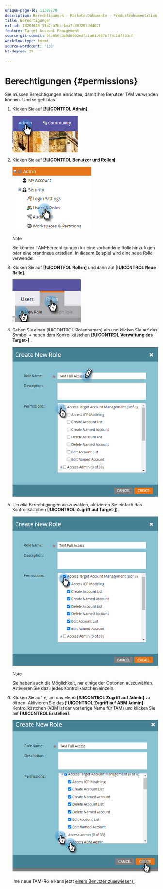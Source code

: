 ```yaml
---
unique-page-id: 11380778
description: Berechtigungen - Marketo-Dokumente - Produktdokumentation
title: Berechtigungen
exl-id: 18206046-15b9-47bc-bea7-88f207dd4021
feature: Target Account Management
source-git-commit: 09a656c3a0d0002edfa1a61b987bff4c1dff33cf
workflow-type: tm+mt
source-wordcount: '138'
ht-degree: 2%

---
```


# Berechtigungen {#permissions}

Sie müssen Berechtigungen einrichten, damit Ihre Benutzer TAM verwenden können. Und so geht das.

1. Klicken Sie auf **[!UICONTROL Admin]**.

   ![](assets/one-2.png)

1. Klicken Sie auf **[!UICONTROL Benutzer und Rollen]**.

   ![](assets/two-2.png)

   >[!NOTE]
   >
   >Sie können TAM-Berechtigungen für eine vorhandene Rolle hinzufügen oder eine brandneue erstellen. In diesem Beispiel wird eine neue Rolle verwendet.

1. Klicken Sie auf **[!UICONTROL Rollen]** und dann auf **[!UICONTROL Neue Rolle]**.

   ![](assets/three-2.png)

1. Geben Sie einen [!UICONTROL Rollennamen] ein und klicken Sie auf das Symbol **+** neben dem Kontrollkästchen **[!UICONTROL Verwaltung des Target-]** .

   ![](assets/permissions-4.png)

1. Um _alle_ Berechtigungen auszuwählen, aktivieren Sie einfach das Kontrollkästchen **[!UICONTROL Zugriff auf Target-]**).

   ![](assets/permissions-5.png)

   >[!NOTE]
   >
   >Sie haben auch die Möglichkeit, nur einige der Optionen auszuwählen. Aktivieren Sie dazu jedes Kontrollkästchen einzeln.

1. Klicken Sie auf **+**, um das Menü **[!UICONTROL Zugriff auf Admin]** zu öffnen. Aktivieren Sie das **[!UICONTROL Zugriff auf ABM Admin]**-Kontrollkästchen (ABM ist der vorherige Name für TAM) und klicken Sie auf **[!UICONTROL Erstellen]**.

   ![](assets/permissions-6.png)

   Ihre neue TAM-Rolle kann jetzt [einem Benutzer zugewiesen) &#x200B;](/help/marketo/product-docs/administration/users-and-roles/managing-user-roles-and-permissions.md#assign-roles-to-a-user).
